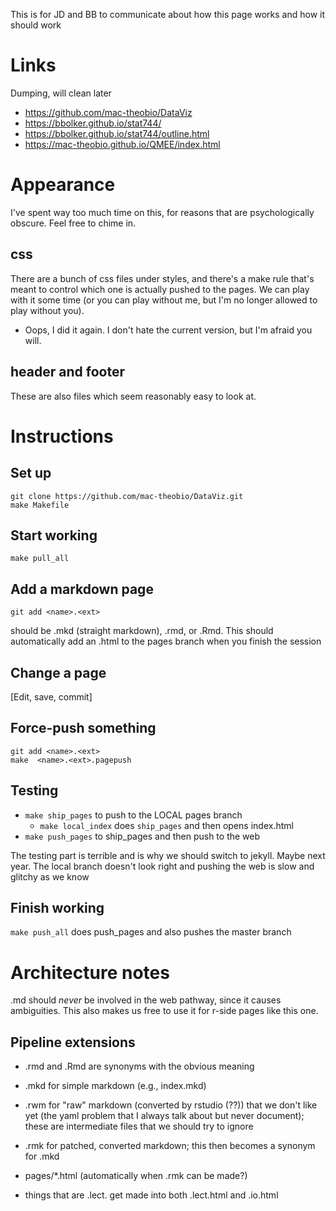 This is for JD and BB to communicate about how this page works and how it should work

# Links

Dumping, will clean later

* https://github.com/mac-theobio/DataViz
* https://bbolker.github.io/stat744/
* https://bbolker.github.io/stat744/outline.html
* https://mac-theobio.github.io/QMEE/index.html

# Appearance

I've spent way too much time on this, for reasons that are psychologically obscure. Feel free to chime in.

## css

There are a bunch of css files under styles, and there's a make rule that's meant to control which one is actually pushed to the pages. We can play with it some time (or you can play without me, but I'm no longer allowed to play without you).
* Oops, I did it again. I don't hate the current version, but I'm afraid you will.

## header and footer

These are also files which seem reasonably easy to look at. 

# Instructions

## Set up

```
git clone https://github.com/mac-theobio/DataViz.git
make Makefile
```

## Start working

```
make pull_all
```

## Add a markdown page

```
git add <name>.<ext>
```

<ext> should be .mkd (straight markdown), .rmd, or .Rmd. This should automatically add an .html to the pages branch when you finish the session

## Change a page

[Edit, save, commit]

## Force-push something

```
git add <name>.<ext>
make  <name>.<ext>.pagepush
```

## Testing

* `make ship_pages` to push to the LOCAL pages branch
	* `make local_index` does `ship_pages` and then opens index.html
* `make push_pages` to ship_pages and then push to the web

The testing part is terrible and is why we should switch to jekyll. Maybe next year. The local branch doesn't look right and pushing the web is slow and glitchy as we know

## Finish working

`make push_all` does push_pages and also pushes the master branch

# Architecture notes

.md should _never_ be involved in the web pathway, since it causes ambiguities. This also makes us free to use it for r-side pages like this one.

## Pipeline extensions

* .rmd and .Rmd are synonyms with the obvious meaning
* .mkd for simple markdown (e.g., index.mkd)
* .rwm for "raw" markdown (converted by rstudio (??)) that we don't like yet (the yaml problem that I always talk about but never document); these are intermediate files that we should try to ignore
* .rmk for patched, converted markdown; this then becomes a synonym for .mkd

* pages/*.html (automatically when .rmk can be made?)

* things that are .lect.<ext> get made into both .lect.html and .io.html
